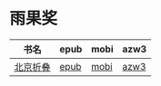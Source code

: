 # 雨果奖

| 书名 | epub | mobi | azw3 |
| --- | --- | --- | --- |
| [北京折叠](http://ct.dalanmei.com/f/31084289-571788056-f5dc81) | [epub](http://ct.dalanmei.com/f/31084289-571788056-f5dc81) | [mobi](http://ct.dalanmei.com/f/31084289-571455781-0ed773) | [azw3](http://ct.dalanmei.com/f/31084289-571889419-e351c9) |
